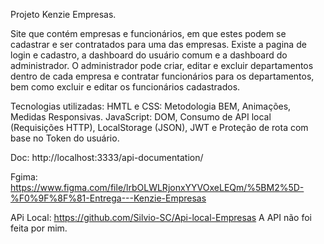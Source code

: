 Projeto Kenzie Empresas.

Site que contém empresas e funcionários, em que estes podem se cadastrar e ser contratados para uma das empresas.
Existe a pagina de login e cadastro, a dashboard do usuário comum e a dashboard do administrador. 
O administrador pode criar, editar e excluir departamentos dentro de cada empresa e contratar funcionários para os departamentos, bem como excluir e editar os funcionários cadastrados.

Tecnologias utilizadas:
HMTL e CSS: Metodologia BEM, Animações, Medidas Responsivas.
JavaScript: DOM, Consumo de API local (Requisições HTTP), LocalStorage (JSON), JWT e Proteção de rota com base no Token do usuário.

Doc: http://localhost:3333/api-documentation/

Fgima: https://www.figma.com/file/lrbOLWLRjonxYYVOxeLEQm/%5BM2%5D-%F0%9F%8F%81-Entrega---Kenzie-Empresas

APi Local: https://github.com/Silvio-SC/Api-local-Empresas
A API não foi feita por mim. 

